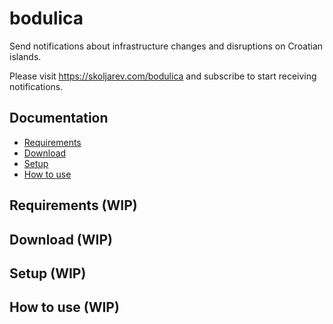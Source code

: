 # bodulica

Send notifications about infrastructure changes and disruptions on Croatian islands.

Please visit https://skoljarev.com/bodulica and subscribe to start receiving notifications.

## Documentation

- [Requirements](#requirements-wip)
- [Download](#download-wip)
- [Setup](#setup-wip)
- [How to use](#how-to-use-wip)

## Requirements (WIP)

## Download (WIP)

## Setup (WIP)

## How to use (WIP)
